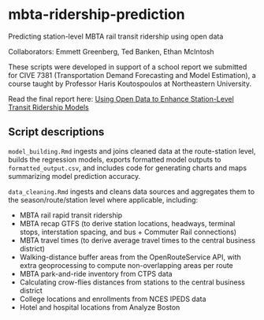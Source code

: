 # mbta-ridership-prediction
Predicting station-level MBTA rail transit ridership using open data

Collaborators: Emmett Greenberg, Ted Banken, Ethan McIntosh
 
These scripts were developed in support of a school report we submitted for CIVE 7381 (Transportation Demand Forecasting and Model Estimation), a course taught by Professor Haris Koutospoulos at Northeastern University. 

Read the final report here: [Using Open Data to Enhance Station-Level Transit Ridership Models](https://docs.google.com/document/d/1bCEKMQc2sCZsuZDSd6N0AVITrZFgVIpXqUhIXhQ5qhY/edit?usp=sharing)

## Script descriptions

`model_building.Rmd` ingests and joins cleaned data at the route-station level, builds the regression models, exports formatted model outputs to `formatted_output.csv`, and includes code for generating charts and maps summarizing model prediction accuracy.

`data_cleaning.Rmd` ingests and cleans data sources and aggregates them to the season/route/station level where applicable, including:
   - MBTA rail rapid transit ridership
   - MBTA recap GTFS (to derive station locations, headways, terminal stops, interstation spacing, and bus + Commuter Rail connections)
   - MBTA travel times (to derive average travel times to the central business district)
   - Walking-distance buffer areas from the OpenRouteService API, with extra geoprocessing to compute non-overlapping areas per route
   - MBTA park-and-ride inventory from CTPS data
   - Calculating crow-flies distances from stations to the central business district
   - College locations and enrollments from NCES IPEDS data
   - Hotel and hospital locations from Analyze Boston
